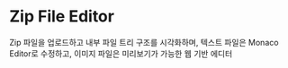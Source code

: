 # Zip File Editor

Zip 파일을 업로드하고 내부 파일 트리 구조를 시각화하며, 텍스트 파일은 Monaco Editor로 수정하고, 이미지 파일은 미리보기가 가능한 웹 기반 에디터
